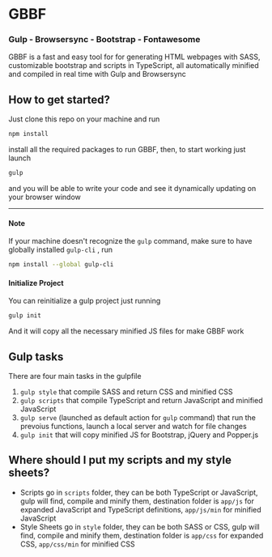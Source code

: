 # GBBF
### Gulp - Browsersync - Bootstrap - Fontawesome

GBBF is a fast and easy tool for for generating HTML webpages with SASS, customizable bootstrap and scripts in TypeScript, all automatically minified and compiled in real time with Gulp and Browsersync

## How to get started?

Just clone this repo on your machine and run

```bash
npm install
```
install all the required packages to run GBBF, then, to start working just launch

```bash
gulp
```

and you will be able to write your code and see it dynamically updating on your browser window

---

#### Note

If your machine doesn't recognize the `gulp` command, make sure to have globally installed `gulp-cli` , run

```bash
npm install --global gulp-cli
```

#### Initialize Project

You can reinitialize a gulp project just running

```bash
gulp init
```

And it will copy all the necessary minified JS files for make GBBF work


## Gulp tasks

There are four main tasks in the gulpfile

1. `gulp style` that compile SASS and return CSS and minified CSS
2. `gulp scripts` that compile TypeScript and return JavaScript and minified JavaScript
3. `gulp serve` (launched as default action for `gulp` command) that run the prevoius functions, launch a local server and watch for file changes
4. `gulp init` that will copy minified JS for Bootstrap, jQuery and Popper.js

## Where should I put my scripts and my style sheets?

* Scripts go in `scripts` folder, they can be both TypeScript or JavaScript, gulp will find, compile and minify them, destination folder is `app/js` for expanded JavaScript and TypeScript definitions, `app/js/min` for minified JavaScript
* Style Sheets go in `style` folder, they can be both SASS or CSS, gulp will find, compile and minify them, destination folder is `app/css` for expanded CSS, `app/css/min` for minified CSS
